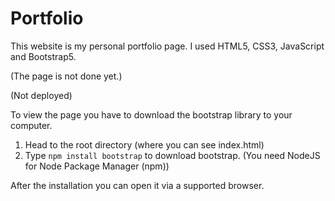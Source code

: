 # Portfolio

This website is my personal portfolio page.
I used HTML5, CSS3, JavaScript and Bootstrap5.

(The page is not done yet.)

(Not deployed)

To view the page you have to download the bootstrap library to your computer.

1. Head to the root directory (where you can see index.html)
2. Type `npm install bootstrap` to download bootstrap. (You need NodeJS for Node Package Manager (npm))


After the installation you can open it via a supported browser.
